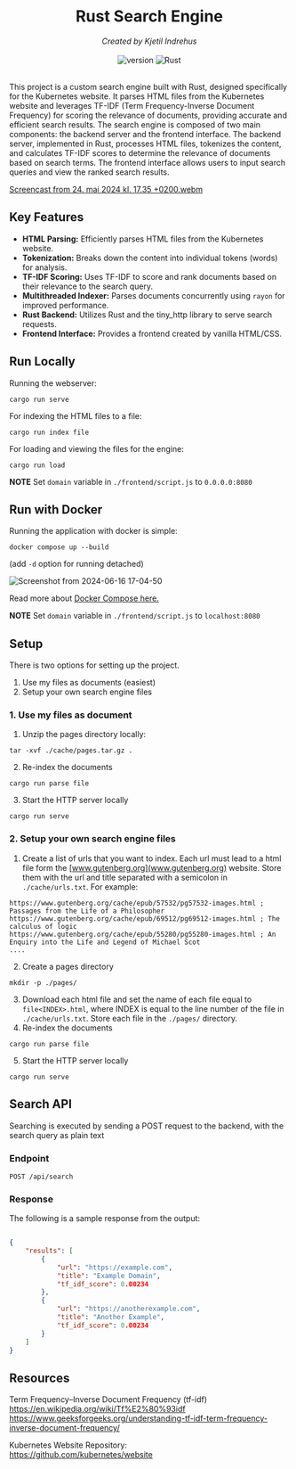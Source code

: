 <div align="center">
    <h1>Rust Search Engine</h1>
    <i>Created by Kjetil Indrehus</i>
</div>

<div align="center">
    <br />
    <img alt="version" src="https://img.shields.io/badge/version-0.2.0-blue" />
    <img alt="Rust" src="https://img.shields.io/badge/rust-1.74-orange?logo=rust" />

</div>
<br />

This project is a custom search engine built with Rust, designed specifically for the Kubernetes website. It parses HTML files from the Kubernetes website and leverages TF-IDF (Term Frequency-Inverse Document Frequency) for scoring the relevance of documents, providing accurate and efficient search results. The search engine is composed of two main components: the backend server and the frontend interface. The backend server, implemented in Rust, processes HTML files, tokenizes the content, and calculates TF-IDF scores to determine the relevance of documents based on search terms. The frontend interface allows users to input search queries and view the ranked search results.


[Screencast from 24. mai 2024 kl. 17.35 +0200.webm](https://github.com/KjetilIN/rs-search-engine/assets/66110094/9d9f5832-7031-456d-80d4-d9c90bc6d4e1)


## Key Features

- **HTML Parsing:** Efficiently parses HTML files from the Kubernetes website.
- **Tokenization:** Breaks down the content into individual tokens (words) for analysis.
- **TF-IDF Scoring:** Uses TF-IDF to score and rank documents based on their relevance to the search query.
- **Multithreaded Indexer:** Parses documents concurrently using `rayon` for improved performance.
- **Rust Backend:** Utilizes Rust and the tiny_http library to serve search requests.
- **Frontend Interface:** Provides a frontend created by vanilla HTML/CSS.

## Run Locally

Running the webserver: <br>
```terminal
cargo run serve
```
For indexing the HTML files to a file: <br>
```terminal
cargo run index file
```

For loading and viewing the files for the engine: <br>
```terminal
cargo run load
```

**NOTE** Set `domain` variable in `./frontend/script.js` to `0.0.0.0:8080`

## Run with Docker

Running the application with docker is simple: 
```terminal
docker compose up --build 
```
(add `-d` option for running detached)

![Screenshot from 2024-06-16 17-04-50](https://github.com/KjetilIN/rs-search-engine/assets/66110094/47b97a54-048f-4fb9-aa4f-93b8c63c3684)


Read more about [Docker Compose here.](https://docs.docker.com/compose/reference/)

**NOTE** Set `domain` variable in `./frontend/script.js` to `localhost:8080`

## Setup 

There is two options for setting up the project.

1. Use my files as documents (easiest)
2. Setup your own search engine files 


### 1. Use my files as document

1. Unzip the pages directory locally:
```terminal 
tar -xvf ./cache/pages.tar.gz .
```
2. Re-index the documents
```terminal 
cargo run parse file 
```
3. Start the HTTP server locally 
```terminal 
cargo run serve 
```

### 2. Setup your own search engine files 

1. Create a list of urls that you want to index. Each url must lead to a html file form the [www.gutenberg.org](www.gutenberg.org) website. Store them with the url and title separated with a semicolon in `./cache/urls.txt`. For example: 
```text
https://www.gutenberg.org/cache/epub/57532/pg57532-images.html ; Passages from the Life of a Philosopher
https://www.gutenberg.org/cache/epub/69512/pg69512-images.html ; The calculus of logic
https://www.gutenberg.org/cache/epub/55280/pg55280-images.html ; An Enquiry into the Life and Legend of Michael Scot
....
```
2. Create a pages directory
```terminal
mkdir -p ./pages/
```
3. Download each html file and set the name of each file equal to `file<INDEX>.html`, where INDEX is equal to the line number of the file in `./cache/urls.txt`. Store each file in the `./pages/` directory. 
4. Re-index the documents
```terminal 
cargo run parse file 
```
5. Start the HTTP server locally 
```terminal 
cargo run serve 
```

## Search API

Searching is executed by sending a POST request to the backend, with the search query as plain text

### Endpoint
`POST /api/search`

### Response
The following is a sample response from the output:

```json

{
    "results": [
        {
            "url": "https://example.com",
            "title": "Example Domain",
            "tf_idf_score": 0.00234 
        },
        {
            "url": "https://anotherexample.com",
            "title": "Another Example",
            "tf_idf_score": 0.00234 
        }
    ]
}
```

## Resources

Term Frequency–Inverse Document Frequency (tf-idf) <br>
https://en.wikipedia.org/wiki/Tf%E2%80%93idf <br>
https://www.geeksforgeeks.org/understanding-tf-idf-term-frequency-inverse-document-frequency/ <br>

Kubernetes Website Repository: <br>
https://github.com/kubernetes/website
